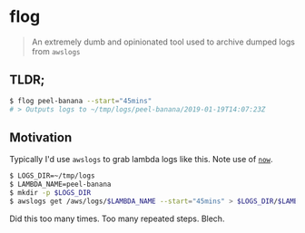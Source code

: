 # flog

> An extremely dumb and opinionated tool used to archive dumped logs from `awslogs`

## TLDR;

```sh
$ flog peel-banana --start="45mins"
# > Outputs logs to ~/tmp/logs/peel-banana/2019-01-19T14:07:23Z
```

## Motivation

Typically I'd use `awslogs` to grab lambda logs like this. Note use of [`now`](./README.now.md).

```sh
$ LOGS_DIR=~/tmp/logs
$ LAMBDA_NAME=peel-banana
$ mkdir -p $LOGS_DIR
$ awslogs get /aws/logs/$LAMBDA_NAME --start="45mins" > $LOGS_DIR/$LAMBDA_NAME/$(now).txt
```

Did this too many times. Too many repeated steps. Blech.
